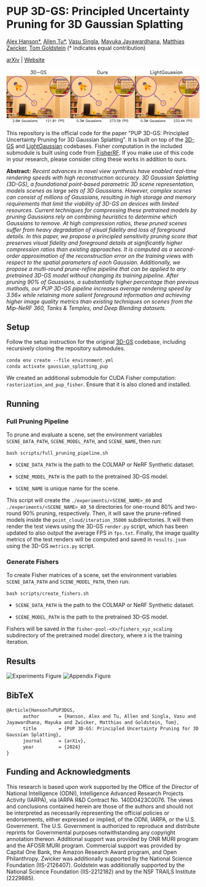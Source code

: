 # PUP 3D-GS: Principled Uncertainty Pruning for 3D Gaussian Splatting

[Alex Hanson*](https://www.cs.umd.edu/~hanson/), [Allen Tu*](https://tuallen.github.io), [Vasu Singla](https://vasusingla.github.io/), [Mayuka Jayawardhana](https://www.cs.umd.edu/people/mayukaj), [Matthias Zwicker](https://www.cs.umd.edu/~zwicker/), [Tom Goldstein](https://www.cs.umd.edu/~tomg/) (* indicates equal contribution)

[arXiv](https://arxiv.org/abs/2406.10219) | [Website](https://pup3dgs.github.io/)

<img src="assets/teaser_figure.png" alt="Teaser Figure" />

This repository is the official code for the paper "PUP 3D-GS: Principled Uncertainty Pruning for 3D Gaussian Splatting". It is built on top of the [3D-GS](https://github.com/graphdeco-inria/gaussian-splatting) and [LightGaussian](https://github.com/VITA-Group/LightGaussian) codebases. Fisher computation in the included submodule is built using code from [FisherRF](https://github.com/JiangWenPL/FisherRF). If you make use of this code in your research, please consider citing these works in addition to ours.


**Abstract:** *Recent advances in novel view synthesis have enabled real-time rendering speeds with high reconstruction accuracy.
3D Gaussian Splatting (3D-GS), a foundational point-based parametric 3D scene representation, models scenes as large sets of 3D Gaussians.
However, complex scenes can consist of millions of Gaussians, resulting in high storage and memory requirements that limit the viability of 3D-GS on devices with limited resources. Current techniques for compressing these pretrained models by pruning Gaussians rely on combining heuristics to determine which Gaussians to remove. At high compression ratios, these pruned scenes suffer from heavy degradation of visual fidelity and loss of foreground details. In this paper, we propose a principled sensitivity pruning score that preserves visual fidelity and foreground details at significantly higher compression ratios than existing approaches. It is computed as a second-order approximation of the reconstruction error on the training views with respect to the spatial parameters of each Gaussian. Additionally, we propose a multi-round prune-refine pipeline that can be applied to any pretrained 3D-GS model without changing its training pipeline. After pruning 90% of Gaussians, a substantially higher percentage than previous methods, our PUP 3D-GS pipeline increases average rendering speed by 3.56× while retaining more salient foreground information and achieving higher image quality metrics than existing techniques on scenes from the Mip-NeRF 360, Tanks \& Temples, and Deep Blending datasets.*

## Setup
Follow the setup instruction for the original [3D-GS](https://github.com/graphdeco-inria/gaussian-splatting) codebase, including recursively cloning the repository submodules. 

```shell
conda env create --file environment.yml
conda activate gaussian_splatting_pup
```

We created an additional submodule for CUDA Fisher computation: `rasterization_and_pup_fisher`. Ensure that it is also cloned and installed.

## Running

### Full Pruning Pipeline

To prune and evaluate a scene, set the environment variables `SCENE_DATA_PATH`, `SCENE_MODEL_PATH`, and `SCENE_NAME`, then run:

```shell
bash scripts/full_pruning_pipeline.sh
```

* `SCENE_DATA_PATH` is the path to the COLMAP or NeRF Synthetic dataset.

* `SCENE_MODEL_PATH` is the path to the pretrained 3D-GS model.

* `SCENE_NAME` is unique name for the scene.

This script will create the `./experiments/<SCENE_NAME>_80` and `./experiments/<SCENE_NAME>_80_50` directories for one-round 80% and two-round 90% pruning, respectively. Then, it will save the prune-refined models inside the `point_cloud/iteration_35000` subdirectories. It will then render the test views using the 3D-GS `render.py` script, which has been updated to also output the average FPS in `fps.txt`. Finally, the image quality metrics of the test renders will be computed and saved in `results.json` using the 3D-GS `metrics.py` script.


### Generate Fishers

To create Fisher matrices of a scene, set the environment variables `SCENE_DATA_PATH` and `SCENE_MODEL_PATH`, then run:

```shell
bash scripts/create_fishers.sh
```

* `SCENE_DATA_PATH` is the path to the COLMAP or NeRF Synthetic dataset.

* `SCENE_MODEL_PATH` is the path to the pretrained 3D-GS model.

Fishers will be saved in the `fisher-pool-<X>/fishers_xyz_scaling` subdirectory of the pretrained model directory, where `X` is the training iteration.

## Results
<img src="assets/experiments_figure.png" alt="Experiments Figure"/>
<img src="assets/appendix_figure.png" alt="Appendix Figure"/>



<section class="section" id="BibTeX">
  <div class="container is-max-desktop content">
    <h2 class="title">BibTeX</h2>
    <pre><code>@Article{HansonTuPUP3DGS,
      author       = {Hanson, Alex and Tu, Allen and Singla, Vasu and Jayawardhana, Mayuka and Zwicker, Matthias and Goldstein, Tom},
      title        = {PUP 3D-GS: Principled Uncertainty Pruning for 3D Gaussian Splatting},
      journal      = {arXiv},
      year         = {2024}
}</code></pre>
  </div>
</section>


## Funding and Acknowledgments

This research is based upon work supported by the Office of the Director of National Intelligence (ODNI), Intelligence Advanced Research Projects Activity (IARPA), via IARPA R\&D Contract No. 140D0423C0076. The views and conclusions contained herein are those of the authors and should not be interpreted as necessarily representing the official policies or endorsements, either expressed or implied, of the ODNI, IARPA, or the U.S. Government. The U.S. Government is authorized to reproduce and distribute reprints for Governmental purposes notwithstanding any copyright annotation thereon. Additional support was provided by ONR MURI program and the AFOSR MURI program. Commercial support was provided by Capital One Bank, the Amazon Research Award program, and Open Philanthropy. Zwicker was additionally supported by the National Science Foundation (IIS-2126407). Goldstein was additionally supported by the National Science Foundation (IIS-2212182) and by the NSF TRAILS Institute (2229885).
